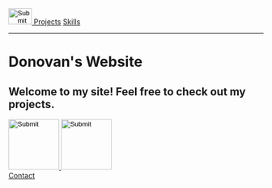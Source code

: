 <!DOCTYPE html>

<html lang="en" dir="ltr">
  <head>
    <meta charset="utf-8">
    <title>Donovan's Website</title>
    <link rel="stylesheet" type="text/css" href="../css/style.css">
  </head>
  <body>
    <div class="header">
      <a class="nav" href="/www/html/site.html">
            <input type="image" src="/www/imgs/logo2.png" width=46 height=32 />
      </a>
      <a class="nav" href="/www/html/projects.html">Projects</a>
      <a class="nav" href="/www/html/skills.html">Skills</a>
    </div>
    <div class="main">
	  <hr>
	  <h1>Donovan's Website</h1>
	  <h2>Welcome to my site! Feel free to check out my projects.</h2>
      <a href="https://github.com/sopwithcamel110">
            <input type="image" src="/www/imgs/github.jpg" width=100 height=100 />
      </a>
      <a href="https://stackoverflow.com/users/14496502/dono-dev">
            <input type="image" src="/www/imgs/stackoverflow.png" width=100 height=100 />
      </a>
    </div>
    <div class="footer">
      <a class="nav" href="mailto:donovandevise@gmail.com">Contact</a>
    </div>
  </body>
</html>
